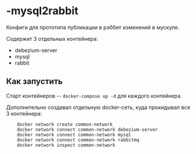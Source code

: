 # -mysql2rabbit

Конфиги для прототипа публикации в рэббит изменений в мускуле.

Содержит 3 отдельных контейнера:
  - debezium-server
  - mysql
  - rabbit

## Как запустить

Старт контейнеров -- ```docker-compose up -d``` для каждого контейнера.
  
Дополнительно создавал отдельную docker-сеть, куда прокидывал все 3 контейнера:
```
    docker network create common-network
    docker network connect common-network debezium-server
    docker network connect common-network mysql
    docker network connect common-network rabbitmq
    docker network inspect common-network
```
